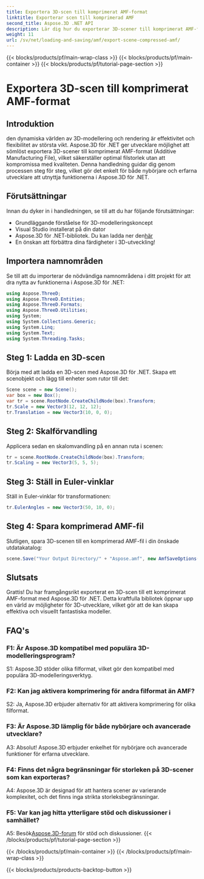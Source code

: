 ```yaml
---
title: Exportera 3D-scen till komprimerat AMF-format
linktitle: Exporterar scen till komprimerad AMF
second_title: Aspose.3D .NET API
description: Lär dig hur du exporterar 3D-scener till komprimerat AMF-format med Aspose.3D för .NET. Förbättra dina utvecklingsförmåga med denna steg-för-steg-guide.
weight: 11
url: /sv/net/loading-and-saving/amf/export-scene-compressed-amf/
---
```


{{< blocks/products/pf/main-wrap-class >}}
{{< blocks/products/pf/main-container >}}
{{< blocks/products/pf/tutorial-page-section >}}

# Exportera 3D-scen till komprimerat AMF-format

## Introduktion

den dynamiska världen av 3D-modellering och rendering är effektivitet och flexibilitet av största vikt. Aspose.3D för .NET ger utvecklare möjlighet att sömlöst exportera 3D-scener till komprimerat AMF-format (Additive Manufacturing File), vilket säkerställer optimal filstorlek utan att kompromissa med kvaliteten. Denna handledning guidar dig genom processen steg för steg, vilket gör det enkelt för både nybörjare och erfarna utvecklare att utnyttja funktionerna i Aspose.3D för .NET.

## Förutsättningar

Innan du dyker in i handledningen, se till att du har följande förutsättningar:

- Grundläggande förståelse för 3D-modelleringskoncept
- Visual Studio installerat på din dator
-  Aspose.3D för .NET-bibliotek. Du kan ladda ner den[här](https://releases.aspose.com/3d/net/)
- En önskan att förbättra dina färdigheter i 3D-utveckling!

## Importera namnområden

Se till att du importerar de nödvändiga namnområdena i ditt projekt för att dra nytta av funktionerna i Aspose.3D för .NET:

```csharp
using Aspose.ThreeD;
using Aspose.ThreeD.Entities;
using Aspose.ThreeD.Formats;
using Aspose.ThreeD.Utilities;
using System;
using System.Collections.Generic;
using System.Linq;
using System.Text;
using System.Threading.Tasks;
```

## Steg 1: Ladda en 3D-scen

Börja med att ladda en 3D-scen med Aspose.3D för .NET. Skapa ett scenobjekt och lägg till enheter som rutor till det:

```csharp
Scene scene = new Scene();
var box = new Box();
var tr = scene.RootNode.CreateChildNode(box).Transform;
tr.Scale = new Vector3(12, 12, 12);
tr.Translation = new Vector3(10, 0, 0);
```

## Steg 2: Skalförvandling

Applicera sedan en skalomvandling på en annan ruta i scenen:

```csharp
tr = scene.RootNode.CreateChildNode(box).Transform;
tr.Scaling = new Vector3(5, 5, 5);
```

## Steg 3: Ställ in Euler-vinklar

Ställ in Euler-vinklar för transformationen:

```csharp
tr.EulerAngles = new Vector3(50, 10, 0);
```

## Steg 4: Spara komprimerad AMF-fil

Slutligen, spara 3D-scenen till en komprimerad AMF-fil i din önskade utdatakatalog:

```csharp
scene.Save("Your Output Directory/" + "Aspose.amf", new AmfSaveOptions() { EnableCompression = false });
```

## Slutsats

Grattis! Du har framgångsrikt exporterat en 3D-scen till ett komprimerat AMF-format med Aspose.3D för .NET. Detta kraftfulla bibliotek öppnar upp en värld av möjligheter för 3D-utvecklare, vilket gör att de kan skapa effektiva och visuellt fantastiska modeller.

## FAQ's

### F1: Är Aspose.3D kompatibel med populära 3D-modelleringsprogram?

S1: Aspose.3D stöder olika filformat, vilket gör den kompatibel med populära 3D-modelleringsverktyg.

### F2: Kan jag aktivera komprimering för andra filformat än AMF?

S2: Ja, Aspose.3D erbjuder alternativ för att aktivera komprimering för olika filformat.

### F3: Är Aspose.3D lämplig för både nybörjare och avancerade utvecklare?

A3: Absolut! Aspose.3D erbjuder enkelhet för nybörjare och avancerade funktioner för erfarna utvecklare.

### F4: Finns det några begränsningar för storleken på 3D-scener som kan exporteras?

A4: Aspose.3D är designad för att hantera scener av varierande komplexitet, och det finns inga strikta storleksbegränsningar.

### F5: Var kan jag hitta ytterligare stöd och diskussioner i samhället?

 A5: Besök[Aspose.3D-forum](https://forum.aspose.com/c/3d/18) för stöd och diskussioner.
{{< /blocks/products/pf/tutorial-page-section >}}

{{< /blocks/products/pf/main-container >}}
{{< /blocks/products/pf/main-wrap-class >}}

{{< blocks/products/products-backtop-button >}}
